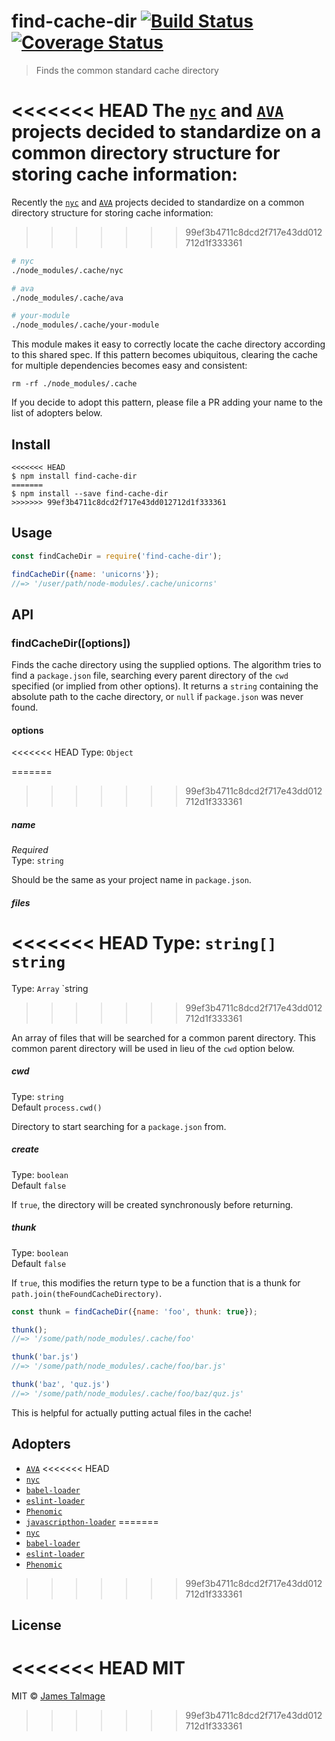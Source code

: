 # find-cache-dir [![Build Status](https://travis-ci.org/avajs/find-cache-dir.svg?branch=master)](https://travis-ci.org/avajs/find-cache-dir) [![Coverage Status](https://coveralls.io/repos/github/avajs/find-cache-dir/badge.svg?branch=master)](https://coveralls.io/github/avajs/find-cache-dir?branch=master)

> Finds the common standard cache directory

<<<<<<< HEAD
The [`nyc`](https://github.com/istanbuljs/nyc) and [`AVA`](https://ava.li) projects decided to standardize on a common directory structure for storing cache information:
=======
Recently the [`nyc`](https://github.com/bcoe/nyc) and [`AVA`](https://ava.li) projects decided to standardize on a common directory structure for storing cache information:
>>>>>>> 99ef3b4711c8dcd2f717e43dd012712d1f333361

```sh
# nyc
./node_modules/.cache/nyc

# ava
./node_modules/.cache/ava

# your-module
./node_modules/.cache/your-module
```

This module makes it easy to correctly locate the cache directory according to this shared spec. If this pattern becomes ubiquitous, clearing the cache for multiple dependencies becomes easy and consistent:

```
rm -rf ./node_modules/.cache
```

If you decide to adopt this pattern, please file a PR adding your name to the list of adopters below.


## Install

```
<<<<<<< HEAD
$ npm install find-cache-dir
=======
$ npm install --save find-cache-dir
>>>>>>> 99ef3b4711c8dcd2f717e43dd012712d1f333361
```


## Usage

```js
const findCacheDir = require('find-cache-dir');

findCacheDir({name: 'unicorns'});
//=> '/user/path/node-modules/.cache/unicorns'
```


## API

### findCacheDir([options])

Finds the cache directory using the supplied options. The algorithm tries to find a `package.json` file, searching every parent directory of the `cwd` specified (or implied from other options). It returns a `string` containing the absolute path to the cache directory, or `null` if `package.json` was never found.

#### options

<<<<<<< HEAD
Type: `Object`

=======
>>>>>>> 99ef3b4711c8dcd2f717e43dd012712d1f333361
##### name

*Required*<br>
Type: `string`

Should be the same as your project name in `package.json`.

##### files

<<<<<<< HEAD
Type: `string[]` `string`
=======
Type: `Array` `string
>>>>>>> 99ef3b4711c8dcd2f717e43dd012712d1f333361

An array of files that will be searched for a common parent directory. This common parent directory will be used in lieu of the `cwd` option below.

##### cwd

Type: `string`<br>
Default `process.cwd()`

Directory to start searching for a `package.json` from.

##### create

Type: `boolean`<br>
Default `false`

If `true`, the directory will be created synchronously before returning.

##### thunk

Type: `boolean`<br>
Default `false`

If `true`, this modifies the return type to be a function that is a thunk for `path.join(theFoundCacheDirectory)`.

```js
const thunk = findCacheDir({name: 'foo', thunk: true});

thunk();
//=> '/some/path/node_modules/.cache/foo'

thunk('bar.js')
//=> '/some/path/node_modules/.cache/foo/bar.js'

thunk('baz', 'quz.js')
//=> '/some/path/node_modules/.cache/foo/baz/quz.js'
```

This is helpful for actually putting actual files in the cache!


## Adopters

- [`AVA`](https://ava.li)
<<<<<<< HEAD
- [`nyc`](https://github.com/istanbuljs/nyc)
- [`babel-loader`](https://github.com/babel/babel-loader)
- [`eslint-loader`](https://github.com/MoOx/eslint-loader)
- [`Phenomic`](https://phenomic.io)
- [`javascripthon-loader`](https://github.com/Beg-in/javascripthon-loader)
=======
- [`nyc`](https://github.com/bcoe/nyc)
- [`babel-loader`](https://github.com/babel/babel-loader)
- [`eslint-loader`](https://github.com/MoOx/eslint-loader)
- [`Phenomic`](https://phenomic.io)
>>>>>>> 99ef3b4711c8dcd2f717e43dd012712d1f333361


## License

<<<<<<< HEAD
MIT
=======
MIT © [James Talmage](https://github.com/jamestalmage)
>>>>>>> 99ef3b4711c8dcd2f717e43dd012712d1f333361
